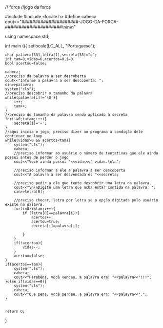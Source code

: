 // forca
//jogo  da forca

#include <iostream>
#include <locale.h>
#define cabeca cout<<"#####################-JOGO-DA-FORCA-#####################\n\n\n"

using namespace std;

int main (){
	setlocale(LC_ALL, "Portuguese");
	
	char palavra[33],letra[1],secreta[33]="o";
	int tam=0,vidas=6,acertos=0,i=0;
	bool acertou=false;
	
	cabeca;
	//preciso da palavra a ser descoberta
	cout<<"Informe a palavra a ser descoberta: ";
	cin>>palavra;
	system("cls");
	//preciso descobrir o tamanho da palavra
	while(palavra[i]!='\0'){
		i++;
		tam++;
	}
	//preciso do tamanho da palavra sendo aplicado à secreta
	for(i=0;i<tam;i++){
		secreta[i]='-';
	}
	//aqui inicia o jogo, preciso dizer ao programa a condição dele continuar no loop
	while(vidas>0 && acertos<tam){
		system("cls");
		cabeca;
		//preciso informar ao usuário o número de tentativas que ele ainda possui antes de perder o jogo
		cout<<"Você ainda possui "<<vidas<<" vidas.\n\n";
		
		//preciso informar a ele a palavra a ser descoberta
		cout<<"A palavra a ser desvendada é: "<<secreta;
		
		//preciso pedir a ele que tente descobrir uma letra da palavra.
		cout<<"\n\nDigite uma letra que acha estar contida na palavra: ";
		cin>>letra[0];
		
		//preciso checar, letra por letra se a opção digitada pelo usuário existe na palavra.
		for(i=0;i<tam;i++){
			if (letra[0]==palavra[i]){
				acertos++;
				acertou=true;
				secreta[i]=palavra[i];
				
			}
		}
		if(!acertou){
			vidas--;
		}
		acertou=false;
	}
	if(acertos==tam){
		system("cls");
		cabeca;
		cout<<"Parabéns, você venceu, a palavra era: "<<palavra<<"!!!";
	}else if(vidas==0){
		system("cls");
		cabeca;
		cout<<"Que pena, você perdeu, a palavra era: "<<palavra<<".";
	}
	
	
	return 0;
}
